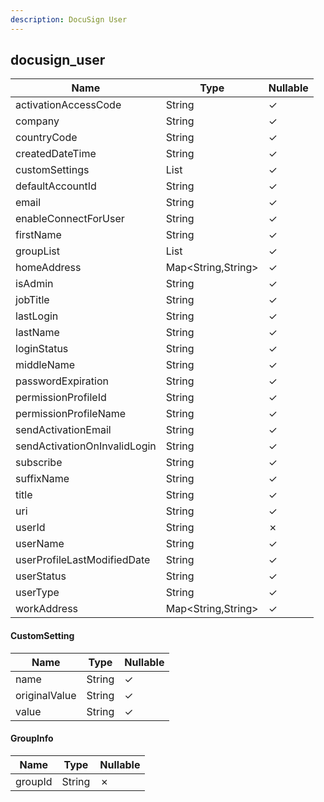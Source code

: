 ```yaml
---
description: DocuSign User
---
```

docusign_user
-------------

| **Name**                     | **Type**            | **Nullable** |
| ---------------------------- | ------------------- | ------------ |
| activationAccessCode         | String              | &check;      |
| company                      | String              | &check;      |
| countryCode                  | String              | &check;      |
| createdDateTime              | String              | &check;      |
| customSettings               | List<CustomSetting> | &check;      |
| defaultAccountId             | String              | &check;      |
| email                        | String              | &check;      |
| enableConnectForUser         | String              | &check;      |
| firstName                    | String              | &check;      |
| groupList                    | List<GroupInfo>     | &check;      |
| homeAddress                  | Map<String,String>  | &check;      |
| isAdmin                      | String              | &check;      |
| jobTitle                     | String              | &check;      |
| lastLogin                    | String              | &check;      |
| lastName                     | String              | &check;      |
| loginStatus                  | String              | &check;      |
| middleName                   | String              | &check;      |
| passwordExpiration           | String              | &check;      |
| permissionProfileId          | String              | &check;      |
| permissionProfileName        | String              | &check;      |
| sendActivationEmail          | String              | &check;      |
| sendActivationOnInvalidLogin | String              | &check;      |
| subscribe                    | String              | &check;      |
| suffixName                   | String              | &check;      |
| title                        | String              | &check;      |
| uri                          | String              | &check;      |
| userId                       | String              | &cross;      |
| userName                     | String              | &check;      |
| userProfileLastModifiedDate  | String              | &check;      |
| userStatus                   | String              | &check;      |
| userType                     | String              | &check;      |
| workAddress                  | Map<String,String>  | &check;      |

#### CustomSetting
| **Name**      | **Type** | **Nullable** |
| ------------- | -------- | ------------ |
| name          | String   | &check;      |
| originalValue | String   | &check;      |
| value         | String   | &check;      |

#### GroupInfo
| **Name** | **Type** | **Nullable** |
| -------- | -------- | ------------ |
| groupId  | String   | &cross;      |
